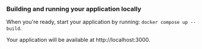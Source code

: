 ### Building and running your application locally

When you're ready, start your application by running:
`docker compose up --build`.

Your application will be available at http://localhost:3000.
